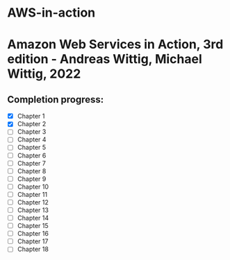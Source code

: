 # AWS-in-action
# Amazon Web Services in Action, 3rd edition - Andreas Wittig, Michael Wittig, 2022
## Completion progress:
- [x] Chapter 1
- [x] Chapter 2
- [ ] Chapter 3
- [ ] Chapter 4
- [ ] Chapter 5
- [ ] Chapter 6
- [ ] Chapter 7
- [ ] Chapter 8
- [ ] Chapter 9
- [ ] Chapter 10
- [ ] Chapter 11
- [ ] Chapter 12
- [ ] Chapter 13
- [ ] Chapter 14
- [ ] Chapter 15
- [ ] Chapter 16
- [ ] Chapter 17
- [ ] Chapter 18